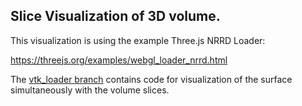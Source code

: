 ## Slice Visualization of 3D volume.

This visualization is using the example Three.js NRRD Loader:

https://threejs.org/examples/webgl_loader_nrrd.html

The [vtk_loader branch](https://github.com/valentina-s/volumeJS/tree/vtk_loader) contains code for visualization of the surface simultaneously with the volume slices.



